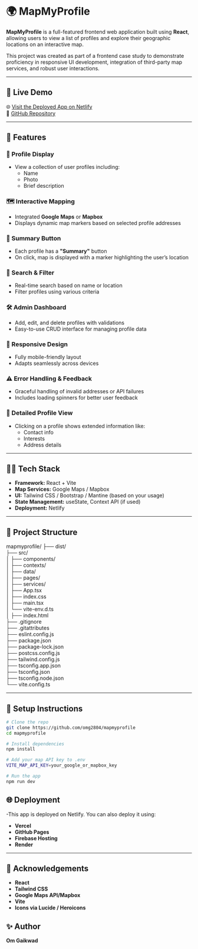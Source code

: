 # 🌍 MapMyProfile

**MapMyProfile** is a full-featured frontend web application built using **React**, allowing users to view a list of profiles and explore their geographic locations on an interactive map.

This project was created as part of a frontend case study to demonstrate proficiency in responsive UI development, integration of third-party map services, and robust user interactions.

---

## 🔗 Live Demo

🌐 [Visit the Deployed App on Netlify](https://graceful-beijinho-af1a9d.netlify.app)  
📂 [GitHub Repository](https://github.com/omg2804/mapmyprofile)

---

## 🚀 Features

### 👤 Profile Display
- View a collection of user profiles including:
  - Name
  - Photo
  - Brief description

### 🗺️ Interactive Mapping
- Integrated **Google Maps** or **Mapbox**
- Displays dynamic map markers based on selected profile addresses

### 📍 Summary Button
- Each profile has a **"Summary"** button
- On click, map is displayed with a marker highlighting the user’s location

### 🔎 Search & Filter
- Real-time search based on name or location
- Filter profiles using various criteria

### 🛠️ Admin Dashboard
- Add, edit, and delete profiles with validations
- Easy-to-use CRUD interface for managing profile data

### 📱 Responsive Design
- Fully mobile-friendly layout
- Adapts seamlessly across devices

### ⚠️ Error Handling & Feedback
- Graceful handling of invalid addresses or API failures
- Includes loading spinners for better user feedback

### 🧾 Detailed Profile View
- Clicking on a profile shows extended information like:
  - Contact info
  - Interests
  - Address details

---

## 🧑‍💻 Tech Stack

- **Framework:** React + Vite
- **Map Services:** Google Maps / Mapbox
- **UI:** Tailwind CSS / Bootstrap / Mantine (based on your usage)
- **State Management:** useState, Context API (if used)
- **Deployment:** Netlify

---

## 📁 Project Structure
mapmyprofile/
├── dist/                         
├── src/                           
│   ├── components/                
│   ├── contexts/                  
│   ├── data/                      
│   ├── pages/                     
│   ├── services/                  
│   ├── App.tsx                    
│   ├── index.css                 
│   ├── main.tsx                   
│   └── vite-env.d.ts             
│
├── index.html                     
├── .gitignore                     
├── .gitattributes                 
├── eslint.config.js              
├── package.json                   
├── package-lock.json              
├── postcss.config.js              
├── tailwind.config.js             
├── tsconfig.app.json              
├── tsconfig.json                  
├── tsconfig.node.json             
└── vite.config.ts                 



---

## 🧪 Setup Instructions

```bash
# Clone the repo
git clone https://github.com/omg2804/mapmyprofile
cd mapmyprofile

# Install dependencies
npm install

# Add your map API key to .env
VITE_MAP_API_KEY=your_google_or_mapbox_key

# Run the app
npm run dev


```
## 🌐 Deployment
-This app is deployed on Netlify. You can also deploy it using:

- **Vercel** 
- **GitHub Pages** 
- **Firebase Hosting** 
- **Render** 
---

## 🙌 Acknowledgements

- **React** 
- **Tailwind CSS** 
- **Google Maps API/Mapbox** 
- **Vite**
- **Icons via Lucide / Heroicons**


## ✨ Author
 **Om Gaikwad**

